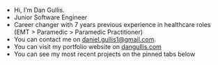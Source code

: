 - Hi, I’m Dan Gullis.
- Junior Software Engineer
- Career changer with 7 years previous experience in healthcare roles (EMT > Paramedic > Paramedic Practitioner)
- You can contact me on daniel.gullis1@gmail.com.
- You can visit my portfolio website on [dangullis.com](https://www.dangullis.com)
- You can see my most recent projects on the pinned tabs below


<!---
dgullis/dgullis is a ✨ special ✨ repository because its `README.md` (this file) appears on your GitHub profile.
You can click the Preview link to take a look at your changes.
--->
